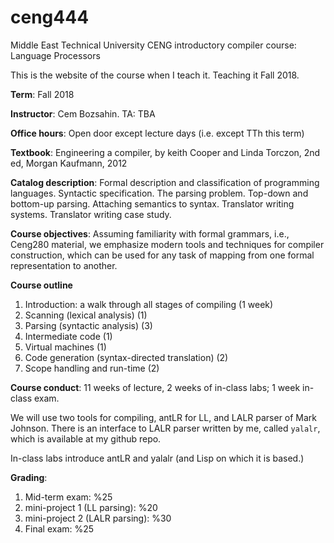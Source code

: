 # ceng444
Middle East Technical University CENG introductory compiler course: Language Processors

This is the website of the course when I teach it. Teaching it Fall 2018.

<b>Term</b>: Fall 2018

<b>Instructor</b>: Cem Bozsahin.  TA: TBA

<b>Office hours</b>: Open door except lecture days (i.e. except TTh this term)
 
<b>Textbook</b>:
Engineering a compiler</b>, by keith Cooper and Linda Torczon, 2nd ed,
Morgan Kaufmann, 2012

<b>Catalog description</b>: Formal description and classification of programming languages. Syntactic specification. The parsing problem. Top-down and bottom-up parsing. Attaching semantics to syntax. Translator writing systems. Translator writing case study.

<b>Course objectives</b>: Assuming familiarity with formal grammars, i.e., Ceng280 material, we emphasize modern tools and techniques for compiler construction, which can be used for any task of mapping from one formal representation to another.

<b>Course outline</b>

<ol>
<li> Introduction: a walk through all stages of compiling (1 week)
<li> Scanning (lexical analysis) (1)
<li> Parsing (syntactic analysis) (3)
<li> Intermediate code (1)
<li> Virtual machines (1)
<li> Code generation (syntax-directed translation) (2)
<li> Scope handling and run-time (2)
</ol>

<b>Course conduct</b>: 11 weeks of lecture, 2 weeks of in-class labs; 1 week in-class exam.
<p>We will use two tools for compiling, <a href"http://www.antlr.org/">antLR</a>
for LL, and LALR parser of Mark Johnson.
There is an interface to LALR parser written by me, called <code>yalalr</code>, which
is available at my github repo.
<p>In-class labs introduce antLR and yalalr (and Lisp on which it is based.)

<b>Grading</b>:
<ol>
<li> Mid-term exam: %25
<li> mini-project 1 (LL parsing): %20
<li> mini-project 2 (LALR parsing): %30
<li> Final exam: %25
</ol>
